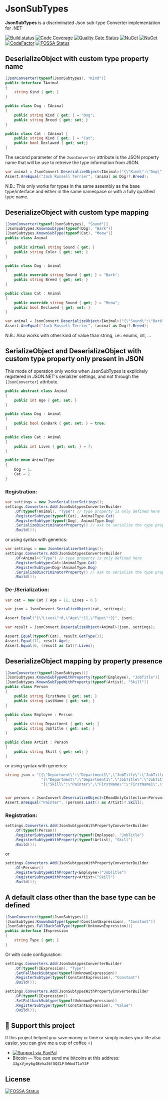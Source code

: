 # __JsonSubTypes__
__JsonSubTypes__ is a discriminated Json sub-type Converter implementation for .NET

[![Build status](https://ci.appveyor.com/api/projects/status/g11crbl037en6rkq/branch/master?svg=true)](https://ci.appveyor.com/project/manuc66/jsonsubtypes/branch/master)
[![Code Coverage](https://codecov.io/gh/manuc66/JsonSubTypes/branch/master/graph/badge.svg)](https://codecov.io/gh/manuc66/JsonSubTypes)
[![Quality Gate Status](https://sonarcloud.io/api/project_badges/measure?project=manuc66%3AJsonSubtypes&metric=alert_status)](https://sonarcloud.io/dashboard?id=manuc66%3AJsonSubtypes)
[![NuGet](https://img.shields.io/nuget/v/JsonSubTypes.svg)](https://www.nuget.org/packages/JsonSubTypes/)
[![NuGet](https://img.shields.io/nuget/dt/JsonSubTypes.svg)](https://www.nuget.org/packages/JsonSubTypes)
[![CodeFactor](https://www.codefactor.io/repository/github/manuc66/JsonSubTypes/badge)](https://www.codefactor.io/repository/github/manuc66/JsonSubTypes)
[![FOSSA Status](https://app.fossa.io/api/projects/git%2Bgithub.com%2Fmanuc66%2FJsonSubTypes.svg?type=shield)](https://app.fossa.io/projects/git%2Bgithub.com%2Fmanuc66%2FJsonSubTypes?ref=badge_shield)

## DeserializeObject with custom type property name

```csharp
[JsonConverter(typeof(JsonSubtypes), "Kind")]
public interface IAnimal
{
    string Kind { get; }
}

public class Dog : IAnimal
{
    public string Kind { get; } = "Dog";
    public string Breed { get; set; }
}

public class Cat : IAnimal {
    public string Kind { get; } = "Cat";
    public bool Declawed { get; set;}
}
```

The second parameter of the `JsonConverter` attribute is the JSON property name that will be use to retreive the type information from JSON.

```csharp
var animal = JsonConvert.DeserializeObject<IAnimal>("{\"Kind\":\"Dog\",\"Breed\":\"Jack Russell Terrier\"}");
Assert.AreEqual("Jack Russell Terrier", (animal as Dog)?.Breed);
```

N.B.: This only works for types in the same assembly as the base type/interface and either in the same namespace or with a fully qualified type name.

## DeserializeObject with custom type mapping

```csharp
[JsonConverter(typeof(JsonSubtypes), "Sound")]
[JsonSubtypes.KnownSubType(typeof(Dog), "Bark")]
[JsonSubtypes.KnownSubType(typeof(Cat), "Meow")]
public class Animal
{
    public virtual string Sound { get; }
    public string Color { get; set; }
}

public class Dog : Animal
{
    public override string Sound { get; } = "Bark";
    public string Breed { get; set; }
}

public class Cat : Animal
{
    public override string Sound { get; } = "Meow";
    public bool Declawed { get; set; }
}
```

```csharp
var animal = JsonConvert.DeserializeObject<IAnimal>("{\"Sound\":\"Bark\",\"Breed\":\"Jack Russell Terrier\"}");
Assert.AreEqual("Jack Russell Terrier", (animal as Dog)?.Breed);
```

N.B.: Also works with other kind of value than string, i.e.: enums, int, ...

## SerializeObject and DeserializeObject with custom type property only present in JSON

This mode of operation only works when JsonSubTypes is explicitely registered in JSON.NET's serializer settings, and not through the ``[JsonConverter]`` attribute. 

```csharp
public abstract class Animal
{
    public int Age { get; set; }
}

public class Dog : Animal
{
    public bool CanBark { get; set; } = true;
}

public class Cat : Animal
{
    public int Lives { get; set; } = 7;
}

public enum AnimalType
{
    Dog = 1,
    Cat = 2
}
```

### Registration:

```csharp
var settings = new JsonSerializerSettings();
settings.Converters.Add(JsonSubtypesConverterBuilder
    .Of(typeof(Animal), "Type") // type property is only defined here
    .RegisterSubtype(typeof(Cat), AnimalType.Cat)
    .RegisterSubtype(typeof(Dog), AnimalType.Dog)
    .SerializeDiscriminatorProperty() // ask to serialize the type property
    .Build());
```

or using syntax with generics:

```csharp
var settings = new JsonSerializerSettings();
settings.Converters.Add(JsonSubtypesConverterBuilder
    .Of<Animal>("Type") // type property is only defined here
    .RegisterSubtype<Cat>(AnimalType.Cat)
    .RegisterSubtype<Dog>(AnimalType.Dog)
    .SerializeDiscriminatorProperty() // ask to serialize the type property
    .Build());
```

### De-/Serialization:
```csharp
var cat = new Cat { Age = 11, Lives = 6 }

var json = JsonConvert.SerializeObject(cat, settings);

Assert.Equal("{\"Lives\":6,\"Age\":11,\"Type\":2}", json);

var result = JsonConvert.DeserializeObject<Animal>(json, settings);

Assert.Equal(typeof(Cat), result.GetType());
Assert.Equal(11, result.Age);
Assert.Equal(6, (result as Cat)?.Lives);
```

## DeserializeObject mapping by property presence

```csharp
[JsonConverter(typeof(JsonSubtypes))]
[JsonSubtypes.KnownSubTypeWithProperty(typeof(Employee), "JobTitle")]
[JsonSubtypes.KnownSubTypeWithProperty(typeof(Artist), "Skill")]
public class Person
{
    public string FirstName { get; set; }
    public string LastName { get; set; }
}

public class Employee : Person
{
    public string Department { get; set; }
    public string JobTitle { get; set; }
}

public class Artist : Person
{
    public string Skill { get; set; }
}
```

or using syntax with generics:


```csharp
string json = "[{\"Department\":\"Department1\",\"JobTitle\":\"JobTitle1\",\"FirstName\":\"FirstName1\",\"LastName\":\"LastName1\"}," +
                "{\"Department\":\"Department1\",\"JobTitle\":\"JobTitle1\",\"FirstName\":\"FirstName1\",\"LastName\":\"LastName1\"}," +
                "{\"Skill\":\"Painter\",\"FirstName\":\"FirstName1\",\"LastName\":\"LastName1\"}]";


var persons = JsonConvert.DeserializeObject<IReadOnlyCollection<Person>>(json);
Assert.AreEqual("Painter", (persons.Last() as Artist)?.Skill);
```


### Registration:
```cs
settings.Converters.Add(JsonSubtypesWithPropertyConverterBuilder
    .Of(typeof(Person))
    .RegisterSubtypeWithProperty(typeof(Employee), "JobTitle")
    .RegisterSubtypeWithProperty(typeof(Artist), "Skill")
    .Build());
```

or

```cs
settings.Converters.Add(JsonSubtypesWithPropertyConverterBuilder
    .Of<Person>()
    .RegisterSubtypeWithProperty<Employee>("JobTitle")
    .RegisterSubtypeWithProperty<Artist>("Skill")
    .Build());
```


## A default class other than the base type can be defined

```cs
[JsonConverter(typeof(JsonSubtypes))]
[JsonSubtypes.KnownSubType(typeof(ConstantExpression), "Constant")]
[JsonSubtypes.FallBackSubType(typeof(UnknownExpression))]
public interface IExpression
{
    string Type { get; }
}
```

Or with code configuration:
```cs
settings.Converters.Add(JsonSubtypesConverterBuilder
    .Of(typeof(IExpression), "Type")
    .SetFallbackSubtype(typeof(UnknownExpression))
    .RegisterSubtype(typeof(ConstantExpression), "Constant")
    .Build());
```
```cs
settings.Converters.Add(JsonSubtypesWithPropertyConverterBuilder
    .Of(typeof(IExpression))
    .SetFallbackSubtype(typeof(UnknownExpression))
    .RegisterSubtype(typeof(ConstantExpression), "Value")
    .Build());
```

## 💖 Support this project
If this project helped you save money or time or simply makes your life also easier, you can give me a cup of coffee =)

- [![Support via PayPal](https://cdn.rawgit.com/twolfson/paypal-github-button/1.0.0/dist/button.svg)](https://www.paypal.me/manuc66)
- Bitcoin — You can send me bitcoins at this address: `33gxVjey6g4Beha26fSQZLFfWWndT1oY3F`


## License
[![FOSSA Status](https://app.fossa.io/api/projects/git%2Bgithub.com%2Fmanuc66%2FJsonSubTypes.svg?type=large)](https://app.fossa.io/projects/git%2Bgithub.com%2Fmanuc66%2FJsonSubTypes?ref=badge_large)